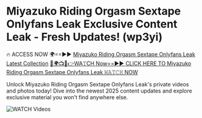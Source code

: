 # Miyazuko Riding Orgasm Sextape Onlyfans Leak Exclusive Content Leak - Fresh Updates! (wp3yi)

🔥 ACCESS NOW 🌍==►► <a href="https://tinyurl.com/3fjeunct" rel="nofollow">Miyazuko Riding Orgasm Sextape Onlyfans Leak Latest Collection</a></h3>
[🔴🌍📺📱👉WA𝚃CH Now==►► CLICK HERE TO Miyazuko Riding Orgasm Sextape Onlyfans Leak 𝚆𝙰𝚃𝙲𝙷 NOW](https://tinyurl.com/3fjeunct)

Unlock Miyazuko Riding Orgasm Sextape Onlyfans Leak's private videos and photos today! Dive into the newest 2025 content updates and explore exclusive material you won’t find anywhere else.


<a href="https://tinyurl.com/3fjeunct" rel="nofollow" data-target="animated-image.originalLink"><img src="https://camo.githubusercontent.com/8a4f000d20f83aca3bf7ec5f350d767afa0574a8a352519fd8cfa583a6f93a33/68747470733a2f2f692e696d6775722e636f6d2f644a486b345a712e676966" alt="WATCH Videos" data-canonical-src="https://i.imgur.com/dJHk4Zq.gif" style="max-width: 100%; display: inline-block;" data-target="animated-image.originalImage"></a>
